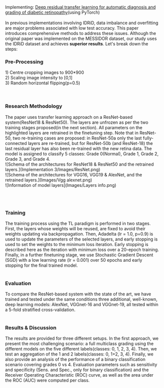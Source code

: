 Implementing: [Deep residual transfer learning for automatic diagnosis and grading of diabetic retinopathy](https://www.sciencedirect.com/science/article/pii/S0925231220316520)(using PyTorch)<br><br>
In previous implementations involving IDRiD, data imbalance and overfitting are major problems associated with low test accuracy. This paper introduces comprehensive methods to address these issues. Although the original paper was implemented on the MESSIDOR dataset, our study uses the IDRiD dataset and achieves <b>superior results</b>. Let's break down the steps: <br>
<h3>Pre-Processing</h3>
1) Centre cropping images to 900*900<br>
2) Scaling image intensity to [0,1] <br>
3) Random horizontal flipping(p=0.5) <br>
<br><br>
<h3>Research Methodology</h3>
The paper uses transfer learning approach on a ResNet-based system(ResNet18 & ResNet50). The layers are unfrozen as per the two training stages proposed(in the next section). All parameters on the highlighted layers are retrained in the finetuning step. Note that in ResNet-50, two re-training cases are proposed: in ResNet-50a only the last fully-connected layers are re-trained, but for ResNet-50b (and ResNet-18) the last residual layer has also been re-trained with the new retina data. The model is assigned to classify 5 classes: Grade 0(Normal), Grade 1, Grade 2, Grade 3, and Grade 4.<br>
![Schema of the architectures for ResNet18 & ResNet50 and the retrained layers.](Implementation 3/Images/ResNet.png)<br>
![Schema of the architectures for VGG16, VGG19 & AlexNet, and the retrained layers.](Images/Vgg alexnet.png)<br>
![Information of model layers](Images/Layers info.png)<br>

<br><br>
<h3>Training</h3>
The training process using the TL paradigm is performed in two stages. First, the layers whose weights will be reused, are fixed to avoid their weights updating via backpropagation. Then, Adadelta (lr = 1.0, p=0.9) is used to update the parameters of the selected layers, and early stopping is used to set the weights to the minimum loss iteration. Early stopping is described here as the iteration with minimum loss over a 20-epoch training. Finally, in a further finetuning stage, we use Stochastic Gradient Descent (SGD) with a low learning rate (lr = 0.001) over 50 epochs and early stopping for the final trained model.
<br><br>
<h3>Evaluation</h3>
To compare the ResNet-based system with the state of the art, we have trained and tested under the same conditions three additional, well-known, deep learning models: AlexNet, VGGnet-16 and VGGnet-19, all tested within a 5-fold stratified cross-validation.
<br><br>
<h3>Results & Discussion</h3>
The results are provided for three different setups. In the first approach, we present the most challenging scenario: a full multiclass grading using the different models on the five different labels(classes: 0, 1, 2, 3, 4). Then, we test an aggregation of the 1 and 2 labels(classes: 0, 1+2, 3, 4). Finally, we also provide an analysis of the performance of a binary classification scenario covering grades 0 vs 4. Evaluation parameters such as sensitivity and specificity (Sens. and Spec., only for binary classification) and the Receiver Operating Characteristic (ROC) curve, as well as the area under the ROC (AUC) were computed per class.

